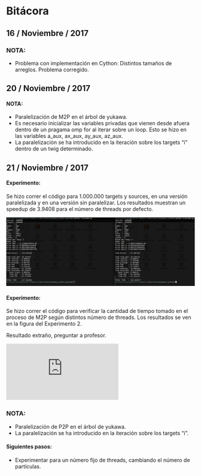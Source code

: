 # Bitácora

## 16 / Noviembre / 2017

### NOTA:
- Problema con implementación en Cython: Distintos tamaños de arreglos. Problema corregido.

## 20 / Noviembre / 2017

#### NOTA:
- Paralelización de M2P en el árbol de yukawa.
- Es necesario inicializar las variables privadas que vienen desde afuera dentro de un pragama omp for al iterar sobre un loop. Esto se hizo en las variables a_aux, ax_aux, ay_aux, az_aux.
- La paralelización se ha introducido en la iteración sobre los targets “i” dentro de un twig determinado.

## 21 / Noviembre / 2017

#### Experimento: 
Se hizo correr el código para 1.000.000 targets y sources, en una versión paralelizada y en una versión sin paralelizar. Los resultados muestran un speedup de 3.9408 para el número de threads por defecto.

![alt text](https://github.com/matiasmartineza/yukawa/blob/master/bitacora/exp_1.png "Experimento 1")

#### Experimento: 
Se hizo correr el código para verificar la cantidad de tiempo tomado en el proceso de M2P según distintos número de threads. Los resultados se ven en la figura del Experimento 2.

Resultado extraño, preguntar a profesor.

![alt text](https://github.com/matiasmartineza/yukawa/blob/master/bitacora/exp_2.pdf "Experimento 2")

### NOTA:
- Paralelización de P2P en el árbol de yukawa.
- La paralelización se ha introducido en la iteración sobre los targets “i”.

#### Siguientes pasos: 
- Experimentar para un número fijo de threads, cambiando el número de partículas.
